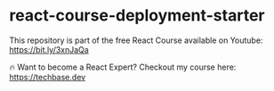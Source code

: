 # react-course-deployment-starter
This repository is part of the free React Course available on Youtube: https://bit.ly/3xnJaQa

🔥 Want to become a React Expert? Checkout my course here: https://techbase.dev
